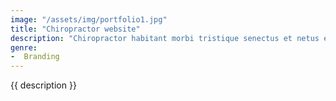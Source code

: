 ```yaml
---
image: "/assets/img/portfolio1.jpg"
title: "Chiropractor website"
description: "Chiropractor habitant morbi tristique senectus et netus et malesuada."
genre:
-  Branding
---
```


{{ description }}
 